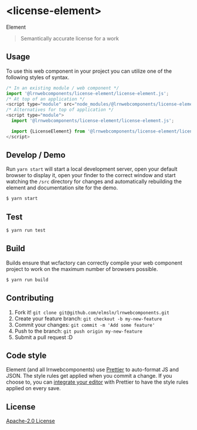 # &lt;license-element&gt;

Element
> Semantically accurate license for a work

## Usage
To use this web component in your project you can utilize one of the following styles of syntax.

```js
/* In an existing module / web component */
import '@lrnwebcomponents/license-element/license-element.js';
/* At top of an application */
<script type="module" src="node_modules/@lrnwebcomponents/license-element/license-element.js"></script>
/* Alternatives for top of application */
<script type="module">
  import '@lrnwebcomponents/license-element/license-element.js';

  import {LicenseElement} from '@lrnwebcomponents/license-element/license-element.js';
</script>
```

## Develop / Demo
Run `yarn start` will start a local development server, open your default browser to display it, open your finder to the correct window and start watching the `/src` directory for changes and automatically rebuilding the element and documentation site for the demo.
```bash
$ yarn start
```

## Test

```bash
$ yarn run test
```

## Build
Builds ensure that wcfactory can correctly compile your web component project to
work on the maximum number of browsers possible.
```bash
$ yarn run build
```

## Contributing

1. Fork it! `git clone git@github.com/elmsln/lrnwebcomponents.git`
2. Create your feature branch: `git checkout -b my-new-feature`
3. Commit your changes: `git commit -m 'Add some feature'`
4. Push to the branch: `git push origin my-new-feature`
5. Submit a pull request :D

## Code style

Element (and all lrnwebcomponents) use [Prettier][prettier] to auto-format JS and JSON.  The style rules get applied when you commit a change.  If you choose to, you can [integrate your editor][prettier-ed] with Prettier to have the style rules applied on every save.

[prettier]: https://github.com/prettier/prettier/
[prettier-ed]: https://github.com/prettier/prettier/#editor-integration
[polyserve]: https://github.com/Polymer/polyserve
[web-component-tester]: https://github.com/Polymer/web-component-tester

## License
[Apache-2.0 License](http://opensource.org/licenses/Apache-2.0)